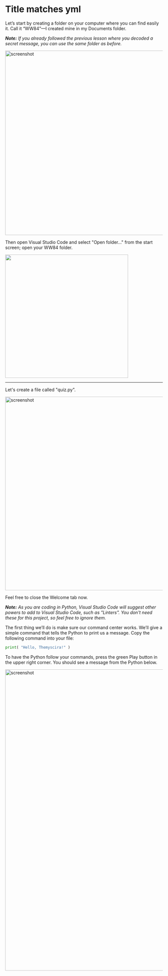 # Title matches yml

Let’s start by creating a folder on your computer where you can find easily it. Call it “WW84”—I created mine in my Documents folder.

_**Note:** If you already followed the previous lesson where you decoded a secret message, you can use the same folder as before._

<img width="588" alt="screenshot" src="https://user-images.githubusercontent.com/12758612/89684912-30099700-d8b0-11ea-952c-18ac54736ba0.png">

Then open Visual Studio Code and select "Open folder..." from the start screen; open your WW84 folder.

<img width="393" src="https://user-images.githubusercontent.com/12758612/84750307-f5e6dd80-af6f-11ea-8001-741dd19422d2.png">

---

Let's create a file called "quiz.py".

<img width="617" alt="screenshot" src="https://user-images.githubusercontent.com/12758612/89687433-1880dd00-d8b5-11ea-87ba-c0601a012162.png">

Feel free to close the Welcome tab now.

_**Note:** As you are coding in Python, Visual Studio Code will suggest other powers to add to Visual Studio Code, such as "Linters". You don't need these for this project, so feel free to ignore them._


The first thing we’ll do is make sure our command center works. We’ll give a simple command that tells the Python to print us a message. Copy the following command into your file:
```python
print( "Hello, Themyscira!" )
```

To have the Python follow your commands, press the green Play button in the upper right corner. You should see a message from the Python below.

<img width="960" alt="screenshot" src="https://user-images.githubusercontent.com/12758612/89687559-4c5c0280-d8b5-11ea-9b0f-1a681891a2e2.png">